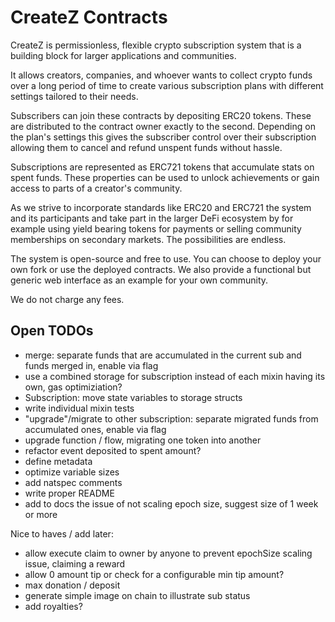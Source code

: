# CreateZ Contracts

CreateZ is permissionless, flexible crypto subscription system that is a
building block for larger applications and communities.

It allows creators, companies, and whoever wants to collect crypto funds over a
long period of time to create various subscription plans with different settings
tailored to their needs.

Subscribers can join these contracts by depositing ERC20 tokens. These are
distributed to the contract owner exactly to the second. Depending on the plan's
settings this gives the subscriber control over their subscription allowing them
to cancel and refund unspent funds without hassle.

Subscriptions are represented as ERC721 tokens that accumulate stats on spent
funds. These properties can be used to unlock achievements or gain access to
parts of a creator's community.

As we strive to incorporate standards like ERC20 and ERC721 the system and its
participants and take part in the larger DeFi ecosystem by for example using
yield bearing tokens for payments or selling community memberships on secondary
markets. The possibilities are endless.

The system is open-source and free to use. You can choose to deploy your own
fork or use the deployed contracts. We also provide a functional but generic web
interface as an example for your own community.

We do not charge any fees.

## Open TODOs

- merge: separate funds that are accumulated in the current sub and funds merged in, enable via flag
- use a combined storage for subscription instead of each mixin having its own, gas optimiziation?
- Subscription: move state variables to storage structs
- write individual mixin tests
- "upgrade"/migrate to other subscription: separate migrated funds from accumulated ones, enable via flag
- upgrade function / flow, migrating one token into another
- refactor event deposited to spent amount?
- define metadata
- optimize variable sizes
- add natspec comments
- write proper README
- add to docs the issue of not scaling epoch size, suggest size of 1 week or
  more

Nice to haves / add later:

- allow execute claim to owner by anyone to prevent epochSize scaling issue,
  claiming a reward
- allow 0 amount tip or check for a configurable min tip amount?
- max donation / deposit
- generate simple image on chain to illustrate sub status
- add royalties?